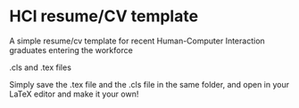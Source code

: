<h1>HCI resume/CV template</h1>

A simple resume/cv template for recent Human-Computer Interaction graduates entering the workforce

.cls and .tex files

Simply save the .tex file and the .cls file in the same folder, and open in your LaTeX editor and make it your own!
